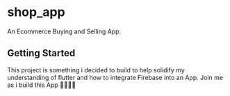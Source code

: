 # shop_app

An Ecommerce Buying and Selling App.

## Getting Started

This project is something i decided to build to help solidify my understanding of flutter and how to integrate Firebase into an App. Join me as i build this App 🤗👨‍💻💪
